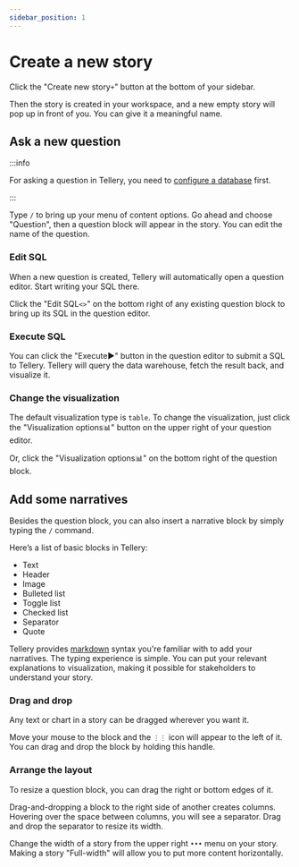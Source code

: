 ```yaml
---
sidebar_position: 1
---
```


# Create a new story


Click the "Create new story`+`" button at the bottom of your sidebar.


Then the story is created in your workspace, and a new empty story will pop up in front of you. You can give it a meaningful name.



## Ask a new question


:::info

For asking a question in Tellery, you need to [configure a database](/docs/how-to-use/configure-database) first.

:::



Type `/` to bring up your menu of content options. Go ahead and choose "Question", then a question block will appear in the story. You can edit the name of the question.


### Edit SQL


When a new question is created, Tellery will automatically open a question editor. Start writing your SQL there.


Click the "Edit SQL`<>`" on the bottom right of any existing question block to bring up its SQL in the question editor.


### Execute SQL


You can click the "Execute▶️" button in the question editor to submit a SQL to Tellery. Tellery will query the data warehouse, fetch the result back, and visualize it.


###  Change the visualization


The default visualization type is `table`. To change the visualization, just click the "Visualization options📊" button on the upper right of your question editor.


Or, click the "Visualization options📊" on the bottom right of the question block.



## Add some narratives


Besides the question block, you can also insert a narrative block by simply typing the `/` command.


Here’s a list of basic blocks in Tellery:


* Text
* Header
* Image
* Bulleted list
* Toggle list
* Checked list
* Separator
* Quote



Tellery provides [markdown](/docs/how-to-use/shortcut#markdown-styling) syntax you're familiar with to add your narratives. The typing experience is simple. You can put your relevant explanations to visualization, making it possible for stakeholders to understand your story.



### Drag and drop

Any text or chart in a story can be dragged wherever you want it.


Move your mouse to the block and the `⋮⋮` icon will appear to the left of it. You can drag and drop the block by holding this handle.



### Arrange the layout


To resize a question block, you can drag the right or bottom edges of it.


Drag-and-dropping a block to the right side of another creates columns. Hovering over the space between columns, you will see a separator. Drag and drop the separator to resize its width.


Change the width of a story from the upper right `•••` menu on your story. Making a story "Full-width" will allow you to put more content horizontally.
